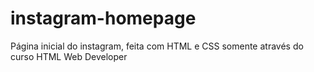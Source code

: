 # instagram-homepage
Página inicial do instagram, feita com HTML e CSS somente através do curso HTML Web Developer
